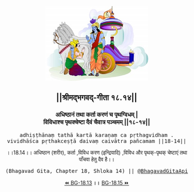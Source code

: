 <center><img src="../../asset/BG.png" alt="#API #bhagavadgitaapi #slok #nodejs #js #api #gitaapi #krishna #hinduism #vedic #ISKCON #shreemadbhagavadgita #technology"/>
<h2>||श्रीमद्‍भगवद्‍-गीता १८.१४||</h2>
<h3>अधिष्ठानं तथा कर्ता करणं च पृथग्विधम् |<br/>विविधाश्च पृथक्चेष्टा दैवं चैवात्र पञ्चमम् ||१८-१४||</h3>
<pre>adhiṣṭhānaṃ tathā kartā karaṇaṃ ca pṛthagvidham .<br/>vividhāśca pṛthakceṣṭā daivaṃ caivātra pañcamam ||18-14||</pre>
<p>।।18.14।। अधिष्ठान (शरीर), कर्ता ,विविध करण (इन्द्रियादि) ,विविध और पृथक्-पृथक् चेष्टाएं तथा पाँचवा हेतु दैव है।।</p>
<pre>(Bhagavad Gita, Chapter 18, Shloka 14) || <a href="https://twitter.com/bhagavadgitaapi">@BhagavadGitaApi</a></pre><a href="../../18/13">⏪  BG-18.13</a><b>        ।।        </b><a href="../../18/15">BG-18.15  ⏩</a></center></center>